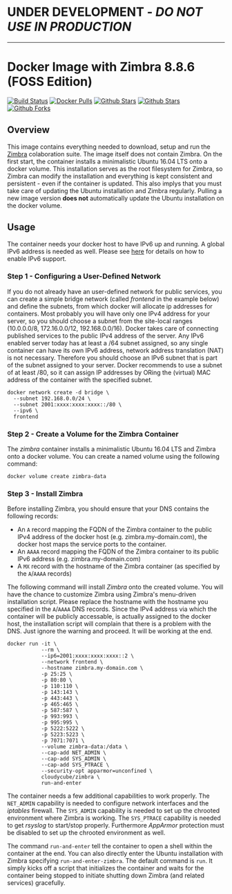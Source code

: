 # UNDER DEVELOPMENT - ***DO NOT USE IN PRODUCTION***

---------------------------------------------------------------------------

# Docker Image with Zimbra 8.8.6 (FOSS Edition)

[![Build Status](https://travis-ci.org/cloudycube/docker-zimbra.svg?branch=master)](https://travis-ci.org/cloudycube/docker-zimbra) [![Docker 
Pulls](https://img.shields.io/docker/pulls/cloudycube/zimbra.svg)](https://hub.docker.com/r/cloudycube/zimbra) [![Github 
Stars](https://img.shields.io/github/stars/cloudycube/docker-zimbra.svg?label=github%20%E2%98%85)](https://github.com/cloudycube/docker-zimbra) [![Github 
Stars](https://img.shields.io/github/contributors/cloudycube/docker-zimbra.svg)](https://github.com/cloudycube/docker-zimbra) [![Github 
Forks](https://img.shields.io/github/forks/cloudycube/docker-zimbra.svg?label=github%20forks)](https://github.com/cloudycube/docker-zimbra)

## Overview

This image contains everything needed to download, setup and run the [Zimbra](https://www.zimbra.com/) colaboration suite. The image itself does not contain Zimbra. On the first start, the container installs a minimalistic Ubuntu 16.04 LTS onto a docker volume. This installation serves as the root filesystem for Zimbra, so Zimbra can modify the installation and everything is kept consistent and persistent - even if the container is updated. This also implys that you must take care of updating the Ubuntu installation and Zimbra regularly. Pulling a new image version **does not** automatically update the Ubuntu installation on the docker volume.

## Usage

The container needs your docker host to have IPv6 up and running. A global IPv6 address is needed as well. Please see [here](https://docs.docker.com/engine/userguide/networking/default_network/ipv6/) for details on how to enable IPv6 support.

### Step 1 - Configuring a User-Defined Network

If you do not already have an user-defined network for public services, you can create a simple bridge network (called *frontend* in the example below) and define the subnets, from which docker will allocate ip addresses for containers. Most probably you will have only one IPv4 address for your server, so you should choose a subnet from the site-local ranges (10.0.0.0/8, 172.16.0.0/12, 192.168.0.0/16). Docker takes care of connecting published services to the public IPv4 address of the server. Any IPv6 enabled server today has at least a /64 subnet assigned, so any single container can have its own IPv6 address, network address translation (NAT) is not necessary. Therefore you should choose an IPv6 subnet that is part of the subnet assigned to your server. Docker recommends to use a subnet of at least /80, so it can assign IP addresses by ORing the (virtual) MAC address of the container with the specified subnet.
```
docker network create -d bridge \
  --subnet 192.168.0.0/24 \
  --subnet 2001:xxxx:xxxx:xxxx::/80 \
  --ipv6 \
  frontend
```

### Step 2 - Create a Volume for the Zimbra Container

The *zimbra* container installs a minimalistic Ubuntu 16.04 LTS and Zimbra onto a docker volume. You can create a named volume using the following command:

```
docker volume create zimbra-data
```

### Step 3 - Install Zimbra

Before installing Zimbra, you should ensure that your DNS contains the following records:
- An `A` record mapping the FQDN of the Zimbra container to the public IPv4 address of the docker host (e.g. zimbra.my-domain.com), the docker host maps the service ports to the container.
- An `AAAA` record mapping the FQDN of the Zimbra container to its public IPv6 address (e.g. zimbra.my-domain.com)
- A `MX` record with the hostname of the Zimbra container (as specified by the `A`/`AAAA` records)

The following command will install *Zimbra* onto the created volume. You will have the chance to customize Zimbra using Zimbra's menu-driven installation script. Please replace the hostname with the hostname you specified in the `A`/`AAAA` DNS records. Since the IPv4 address via which the container will be publicly accessable, is actually assigned to the docker host, the installation script will complain that there is a problem with the DNS. Just ignore the warning and proceed. It will be working at the end.

```
docker run -it \
           --rm \
           --ip6=2001:xxxx:xxxx:xxxx::2 \
           --network frontend \
           --hostname zimbra.my-domain.com \
           -p 25:25 \
           -p 80:80 \
           -p 110:110 \
           -p 143:143 \
           -p 443:443 \
           -p 465:465 \
           -p 587:587 \
           -p 993:993 \
           -p 995:995 \
           -p 5222:5222 \
           -p 5223:5223 \
           -p 7071:7071 \
           --volume zimbra-data:/data \
           --cap-add NET_ADMIN \
           --cap-add SYS_ADMIN \
           --cap-add SYS_PTRACE \
           --security-opt apparmor=unconfined \
           cloudycube/zimbra \
           run-and-enter
```

The container needs a few additional capabilities to work properly. The `NET_ADMIN` capability is needed to configure network interfaces and the *iptables* firewall. The `SYS_ADMIN` capability is needed to set up the chrooted environment where Zimbra is working. The `SYS_PTRACE` capability is needed to get *rsyslog* to start/stop properly. Furthermore *AppArmor* protection must be disabled to set up the chrooted environment as well.

The command `run-and-enter` tell the container to open a shell within the container at the end. You can also directly enter the Ubuntu installation with Zimbra specifying `run-and-enter-zimbra`. The default command is `run`. It simply kicks off a script that initializes the container and waits for the container being stopped to initiate shutting down Zimbra (and related services) gracefully.
